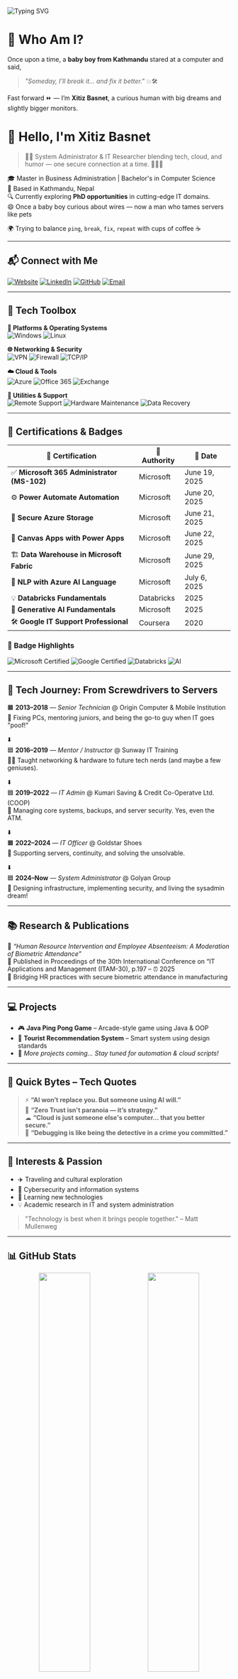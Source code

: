 <!-- Typing Header -->
![Typing SVG](https://readme-typing-svg.herokuapp.com?font=Fira+Code&duration=4000&pause=800&center=true&vCenter=true&width=1000&lines=Hi+there!+I'm+Xitiz+Basnet+%F0%9F%91%8B;System+Administrator+%7C+Cloud+Explorer+%7C+IT+Researcher;Always+Learning+Something+New...+%F0%9F%94%A5)

# 👶 Who Am I?

Once upon a time, a **baby boy from Kathmandu** stared at a computer and said,  
> _"Someday, I’ll break it... and fix it better."_ 💥🛠️

Fast forward ⏩ — I’m **Xitiz Basnet**, a curious human with big dreams and slightly bigger monitors.

# 👋 Hello, I'm **Xitiz Basnet**

> 👨‍💻 System Administrator & IT Researcher blending tech, cloud, and humor — one secure connection at a time. 🔐🌐😄

🎓 Master in Business Administration | Bachelor's in Computer Science  
📍 Based in Kathmandu, Nepal  
🔍 Currently exploring **PhD opportunities** in cutting-edge IT domains.  
😄 Once a baby boy curious about wires — now a man who tames servers like pets

🌍 Trying to balance `ping`, `break`, `fix`, `repeat` with cups of coffee ☕

---

## 📬 Connect with Me

[![Website](https://img.shields.io/badge/-Portfolio-000?style=for-the-badge&logo=google-chrome&logoColor=white)](https://xitizbasnet.com.np)
[![LinkedIn](https://img.shields.io/badge/-LinkedIn-0072b1?style=for-the-badge&logo=linkedin&logoColor=white)](https://www.linkedin.com/in/xitizbasnet/)
[![GitHub](https://img.shields.io/badge/-GitHub-black?style=for-the-badge&logo=github&logoColor=white)](https://github.com/xitizbasnet)
[![Email](https://img.shields.io/badge/-Email-red?style=for-the-badge&logo=gmail&logoColor=white)](mailto:xitiz.basnet1@gmail.com)

---

## 🧠 Tech Toolbox

**🔧 Platforms & Operating Systems**  
![Windows](https://img.shields.io/badge/Windows-0078D6?style=flat&logo=windows&logoColor=white)
![Linux](https://img.shields.io/badge/Linux-FCC624?style=flat&logo=linux&logoColor=black)

**🌐 Networking & Security**  
![VPN](https://img.shields.io/badge/VPN-Secured-green?style=flat&logo=fortinet&logoColor=white)
![Firewall](https://img.shields.io/badge/Firewall-Active-critical?style=flat&logo=cisco&logoColor=white)
![TCP/IP](https://img.shields.io/badge/TCP%2FIP-Protocol-informational?style=flat&logo=protocolsio&logoColor=white)

**☁️ Cloud & Tools**  
![Azure](https://img.shields.io/badge/Microsoft%20Azure-0089D6?style=flat&logo=microsoftazure&logoColor=white)
![Office 365](https://img.shields.io/badge/Microsoft%20365-D83B01?style=flat&logo=microsoft&logoColor=white)
![Exchange](https://img.shields.io/badge/Exchange%20Server-0078D4?style=flat&logo=microsoft&logoColor=white)

**🧰 Utilities & Support**  
![Remote Support](https://img.shields.io/badge/Remote%20Support-Enabled-blue?style=flat&logo=teamviewer&logoColor=white)
![Hardware Maintenance](https://img.shields.io/badge/Hardware%20Maintenance-Active-green?style=flat&logo=hp&logoColor=white)
![Data Recovery](https://img.shields.io/badge/Data%20Recovery-Ongoing-orange?style=flat&logo=veritas&logoColor=white)

---

## 🧾 Certifications & Badges

| 📜 Certification | 🎯 Authority | 📆 Date |
|------------------|-------------|--------|
| ✅ **Microsoft 365 Administrator (MS-102)** | Microsoft | June 19, 2025 |
| ⚙️ **Power Automate Automation** | Microsoft | June 20, 2025 |
| 🔐 **Secure Azure Storage** | Microsoft | June 21, 2025 |
| 🧱 **Canvas Apps with Power Apps** | Microsoft | June 22, 2025 |
| 🏗️ **Data Warehouse in Microsoft Fabric** | Microsoft | June 29, 2025 |
| 🧠 **NLP with Azure AI Language** | Microsoft | July 6, 2025 |
| 💡 **Databricks Fundamentals** | Databricks | 2025 |
| 🧬 **Generative AI Fundamentals** | Microsoft | 2025 |
| 🛠️ **Google IT Support Professional** | Coursera | 2020 |

### 🏅 Badge Highlights  
![Microsoft Certified](https://img.shields.io/badge/Microsoft%20Certified-0078D4?style=flat&logo=microsoft&logoColor=white)
![Google Certified](https://img.shields.io/badge/Google%20IT%20Support-4285F4?style=flat&logo=google&logoColor=white)
![Databricks](https://img.shields.io/badge/Databricks-Fundamentals-red?style=flat&logo=databricks&logoColor=white)
![AI](https://img.shields.io/badge/Generative%20AI-Fundamentals-6f42c1?style=flat&logo=OpenAI&logoColor=white)

---

## 🧭 Tech Journey: From Screwdrivers to Servers

🟧 **2013–2018** — *Senior Technician* @ Origin Computer & Mobile Institution  
🔧 Fixing PCs, mentoring juniors, and being the go-to guy when IT goes "poof!"

⬇️  
🟦 **2016–2019** — *Mentor / Instructor* @ Sunway IT Training  
🧑‍🏫 Taught networking & hardware to future tech nerds (and maybe a few geniuses).

⬇️  
🟦 **2019–2022** — *IT Admin* @ Kumari Saving & Credit Co-Operatve Ltd. (COOP)  
💼 Managing core systems, backups, and server security. Yes, even the ATM.

⬇️  
🟧 **2022–2024** — *IT Officer* @ Goldstar Shoes  
👟 Supporting servers, continuity, and solving the unsolvable.

⬇️  
🟦 **2024–Now** — *System Administrator* @ Golyan Group  
🚀 Designing infrastructure, implementing security, and living the sysadmin dream!

---

## 📚 Research & Publications

📝 *“Human Resource Intervention and Employee Absenteeism: A Moderation of Biometric Attendance”*  
📍 Published in Proceedings of the 30th International Conference on “IT Applications and Management (ITAM-30), p.197 – ⏰ 2025  
🧠 Bridging HR practices with secure biometric attendance in manufacturing  

---

## 💻 Projects

- 🎮 **Java Ping Pong Game** – Arcade-style game using Java & OOP  
- 🧭 **Tourist Recommendation System** – Smart system using design standards  
- 🧪 *More projects coming... Stay tuned for automation & cloud scripts!*

---

## 📢 Quick Bytes – Tech Quotes

> ⚡ **“AI won’t replace you. But someone using AI will.”**  
> 🔐 **“Zero Trust isn't paranoia — it’s strategy.”**  
> ☁ **“Cloud is just someone else's computer... that you better secure.”**  
> 🐞 **“Debugging is like being the detective in a crime you committed.”**

---

## 🌱 Interests & Passion

- ✈️ Traveling and cultural exploration  
- 🔐 Cybersecurity and information systems  
- 🧪 Learning new technologies  
- 💡 Academic research in IT and system administration  

> "Technology is best when it brings people together." – Matt Mullenweg

---

## 📊 GitHub Stats

<p align="center">
  <img src="https://github-readme-stats.vercel.app/api?username=xitizbasnet&show_icons=true&theme=gruvbox&border_radius=10" width="48%"/>  
  <img src="https://github-readme-stats.vercel.app/api/top-langs/?username=xitizbasnet&layout=compact&theme=gruvbox&border_radius=10" width="48%"/>
</p>

<p align="center">
  <img src="https://github-readme-streak-stats.herokuapp.com/?user=xitizbasnet&theme=gruvbox&hide_border=true" width="60%"/>
</p>

---

## 🤖 Fun Fact

> "I speak 3 human languages… and about 10 machine ones." 🤓  
> Sometimes I dream in binary. Other times, I reboot. 🔁  

---

## 🧭 What's Next?

📚 Applying for PhD in:
- 🛡️ Infrastructure & Cloud Security
- 🤖 AI Monitoring for Systems
- ☁ Automation in Cloud Ops  

💬 Interested in collaborations, research, or a chat about coffee + tech? Let’s connect!

---

> 🧠 “Behind every great IT setup, there’s a tired sysadmin quietly solving everything.”  
> Thanks for scrolling! Now go check out my [repositories](https://github.com/xitizbasnet?tab=repositories) and say hi 👋



